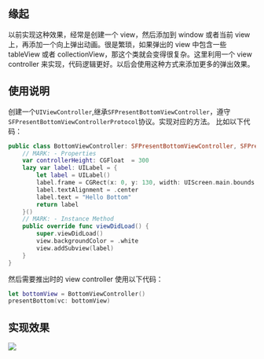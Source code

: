 ## 缘起
以前实现这种效果，经常是创建一个 view，然后添加到 window 或者当前 view 上，再添加一个向上弹出动画。很是繁琐，如果弹出的 view 中包含一些 tableView 或者 collectionView，那这个类就会变得很复杂。这里利用一个 view controller 来实现，代码逻辑更好。以后会使用这种方式来添加更多的弹出效果。
## 使用说明
创建一个`UIViewController`,继承`SFPresentBottomViewController`，遵守`SFPresentBottomViewControllerProtocol`协议。实现对应的方法。
比如以下代码：
```swift
public class BottomViewController: SFPresentBottomViewController, SFPresentBottomViewControllerProtocol {
    // MARK: - Properties
    var controllerHeight: CGFloat  = 300
    lazy var label: UILabel = {
        let label = UILabel()
        label.frame = CGRect(x: 0, y: 130, width: UIScreen.main.bounds.size.width, height: 40)
        label.textAlignment = .center
        label.text = "Hello Bottom"
        return label
    }()
    // MARK: - Instance Method
    public override func viewDidLoad() {
        super.viewDidLoad()
        view.backgroundColor = .white
        view.addSubview(label)
    }
}
```
然后需要推出时的 view controller 使用以下代码：
```swift
let bottomView = BottomViewController()
presentBottom(vc: bottomView)
```
## 实现效果
![](http://ohg2bgicd.bkt.clouddn.com/PresentBottom.gif)

